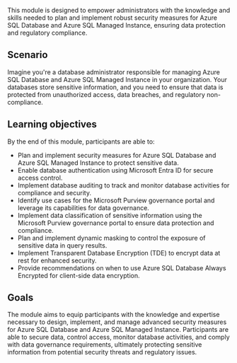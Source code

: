 This module is designed to empower administrators with the knowledge and skills needed to plan and implement robust security measures for Azure SQL Database and Azure SQL Managed Instance, ensuring data protection and regulatory compliance.

## Scenario

Imagine you're a database administrator responsible for managing Azure SQL Database and Azure SQL Managed Instance in your organization. Your databases store sensitive information, and you need to ensure that data is protected from unauthorized access, data breaches, and regulatory non-compliance.

## Learning objectives

By the end of this module, participants are able to:

 -  Plan and implement security measures for Azure SQL Database and Azure SQL Managed Instance to protect sensitive data.
 -  Enable database authentication using Microsoft Entra ID for secure access control.
 -  Implement database auditing to track and monitor database activities for compliance and security.
 -  Identify use cases for the Microsoft Purview governance portal and leverage its capabilities for data governance.
 -  Implement data classification of sensitive information using the Microsoft Purview governance portal to ensure data protection and compliance.
 -  Plan and implement dynamic masking to control the exposure of sensitive data in query results.
 -  Implement Transparent Database Encryption (TDE) to encrypt data at rest for enhanced security.
 -  Provide recommendations on when to use Azure SQL Database Always Encrypted for client-side data encryption.

## Goals

The module aims to equip participants with the knowledge and expertise necessary to design, implement, and manage advanced security measures for Azure SQL Database and Azure SQL Managed Instance. Participants are able to secure data, control access, monitor database activities, and comply with data governance requirements, ultimately protecting sensitive information from potential security threats and regulatory issues.
